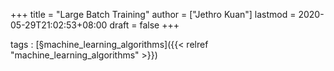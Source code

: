+++
title = "Large Batch Training"
author = ["Jethro Kuan"]
lastmod = 2020-05-29T21:02:53+08:00
draft = false
+++

tags
: [§machine\_learning\_algorithms]({{< relref "machine_learning_algorithms" >}})
